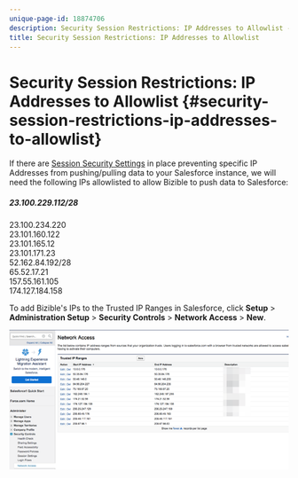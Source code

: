 ```yaml
---
unique-page-id: 18874706
description: Security Session Restrictions: IP Addresses to Allowlist - Bizible - Product Documentation
title: Security Session Restrictions: IP Addresses to Allowlist
---
```


# Security Session Restrictions: IP Addresses to Allowlist {#security-session-restrictions-ip-addresses-to-allowlist}

If there are [Session Security Settings](http://help.salesforce.com/articleView?id=admin_sessions.htm&type=0) in place preventing specific IP Addresses from pushing/pulling data to your Salesforce instance, we will need the following IPs allowlisted to allow Bizible to push data to Salesforce:

##### 23.100.229.112/28  
23.100.234.220  
23.101.160.122  
23.101.165.12  
23.101.171.23  
52.162.84.192/28  
65.52.17.21  
157.55.161.105  
174.127.184.158

To add Bizible's IPs to the Trusted IP Ranges in Salesforce, click **Setup** > **Administration Setup** > **Security Controls** > **Network Access** > **New**.

![](assets/1.png)

